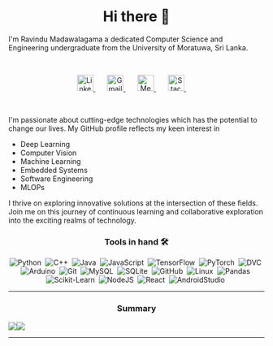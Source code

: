<h1 align="center"> 
Hi there 👋 
</h1>

I'm Ravindu Madawalagama
a dedicated Computer Science and Engineering undergraduate from the University of Moratuwa, Sri Lanka.

<br/>

<!-- Social icons section -->
<p align="center">
    <!-- LinkedIn -->
    <a href="https://www.linkedin.com/in/ravindu-madawalagama-0856601b3/" alt="linkedin">
        <img width="32px" alt="LinkedIn" title="LinkedIn" src="https://img.icons8.com/color/344/linkedin.png"/>
    </a>
    &#8287;&#8287;&#8287;&#8287;&#8287;
    <!-- Gmail -->
    <a href="mailto:ravindumadawalagama@gmail.com">
        <img width="32px" alt="Gmail" title="Gmail" src="https://img.icons8.com/color/344/gmail.png">
    </a>
    &#8287;&#8287;&#8287;&#8287;&#8287;    
    <!-- Medium -->
    <a href="https://medium.com/@ravindumadawalagama">
        <img width="32px" alt="Medium" title="Medium" src="https://img.icons8.com/color/344/medium-logo.png"/>
    </a>
    &#8287;&#8287;&#8287;&#8287;&#8287;
    <!-- StackOverFlow -->
    <a href="https://wa.link/n6iwrp">
        <img width="32px" alt="StackOverFlow" title="StackOverflow" src="https://img.icons8.com/color/48/whatsapp--v1.png"/>
    </a>
    &#8287;&#8287;&#8287;&#8287;&#8287;

</p>

<br/>

<!--
**Ravindu987/Ravindu987** is a ✨ _special_ ✨ repository because its `README.md` (this file) appears on your GitHub profile.

Here are some ideas to get you started:

- 🔭 I’m currently working on ...
- 🌱 I’m currently learning ...
- 👯 I’m looking to collaborate on ...
- 🤔 I’m looking for help with ...
- 💬 Ask me about ...
- 📫 How to reach me: ...
- 😄 Pronouns: ...
- ⚡ Fun fact: ...
-->

I'm passionate about cutting-edge technologies which has the potential to change our lives. My GitHub profile reflects my keen interest in 
- Deep Learning
- Computer Vision
- Machine Learning
- Embedded Systems
- Software Engineering
- MLOPs

I thrive on exploring innovative solutions at the intersection of these fields. Join me on this journey of continuous learning and collaborative exploration into the exciting realms of technology.

<h3 align="center">
    Tools in hand 🛠️
</h3>

<p align="center">
    <img alt="Python" src="https://img.shields.io/badge/Python-14354C.svg?logo=python&logoColor=blue"/>&nbsp;
    <img alt="C++" src="https://img.shields.io/badge/C%2B%2B-%2300599C?logo=C%2B%2B&labelColor=%2300599C"/>&nbsp;
    <img alt="Java" src="https://custom-icon-badges.demolab.com/badge/Java-800000.svg?logo=java&logoColor=white"/>&nbsp;
    <img alt="JavaScript" src="https://img.shields.io/badge/JavaScript-323330?logo=javascript&logoColor=F7DF1E"/>&nbsp;
    <img alt="TensorFlow" src="https://img.shields.io/badge/TensorFlow-%23808000?logo=TensorFlow"/>&nbsp;
    <img alt="PyTorch" src="https://img.shields.io/badge/PyTorch-%23005580?logo=PyTorch"/>&nbsp;
    <img alt="DVC" src="https://img.shields.io/badge/DVC-%23008000?logo=DVC"/>&nbsp;
    <img alt="Arduino" src="https://img.shields.io/badge/Arduino-%23805500?logo=Arduino"/>&nbsp;
    <img alt="Git" src="https://img.shields.io/badge/GIT-E44C30?logo=git&logoColor=white"/>&nbsp;
    <img alt="MySQL" src="https://img.shields.io/badge/MySQL-005C84?logo=mysql&logoColor=white"/>&nbsp;
    <img alt="SQLite" src="https://img.shields.io/badge/SQLite-07405e.svg?logo=sqlite&logoColor=white"/>&nbsp;
    <img alt="GitHub" src="https://img.shields.io/badge/GitHub-100000?logo=github&logoColor=white"/>&nbsp;
    <img alt="Linux" src="https://img.shields.io/badge/Linux-ffcc33?logo=linux&logoColor=black"/>&nbsp;
    <img alt="Pandas" src="https://img.shields.io/badge/Pandas-%23150458?logo=pandas&labelColor=%23150458"/>&nbsp;
    <img alt="Scikit-Learn" src="https://img.shields.io/badge/Scikit-Learn-%23F7931E?logo=scikit-learn&labelColor=%23F7931E"/>&nbsp;
    <img alt="NodeJS" src="https://img.shields.io/badge/Node.js-339933?logo=nodedotjs&logoColor=white"/>&nbsp;
    <img alt="React" src="https://img.shields.io/badge/React-20232A?logo=react&logoColor=61DAFB"/>&nbsp;
    <img alt="AndroidStudio" src="https://img.shields.io/badge/Android%20Studio-008678.svg?logo=android-studio&logoColor=white"/>&nbsp;
</p>


---

<h3 align="center">
    Summary
</h3>

<div align="center" style="display: flex; flex-direction: row;">
    <img src="https://github-readme-stats-git-masterrstaa-rickstaa.vercel.app/api?username=Ravindu987&theme=merko"/>
    <img src="https://github-readme-stats.vercel.app/api/top-langs/?username=Ravindu987&theme=merko&hide=Jupyter%20Notebook,Tcl&layout=compact"/>
</div>

---

